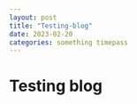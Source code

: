 ```yaml
---
layout: post
title: "Testing-blog"
date: 2023-02-20
categories: something timepass
---
```

# Testing blog 